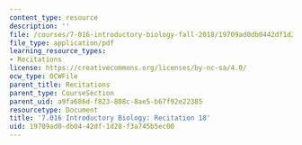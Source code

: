 ```yaml
---
content_type: resource
description: ''
file: /courses/7-016-introductory-biology-fall-2018/19709ad0db0442df1d28f3a745b5ec00_MIT7_016F18rec18.pdf
file_type: application/pdf
learning_resource_types:
- Recitations
license: https://creativecommons.org/licenses/by-nc-sa/4.0/
ocw_type: OCWFile
parent_title: Recitations
parent_type: CourseSection
parent_uid: a9fa686d-f823-808c-8ae5-b67f92e22385
resourcetype: Document
title: '7.016 Introductory Biology: Recitation 18'
uid: 19709ad0-db04-42df-1d28-f3a745b5ec00
---
```

